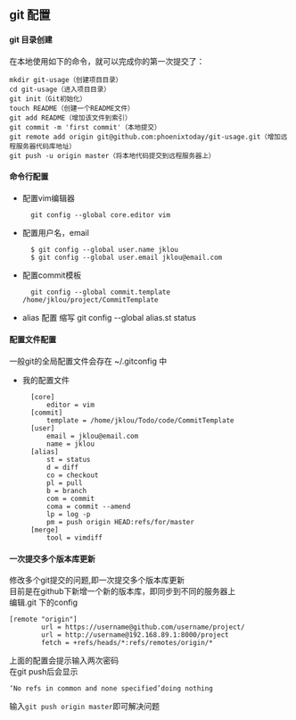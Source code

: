 ## git 配置


#### git 目录创建
在本地使用如下的命令，就可以完成你的第一次提交了：  

	mkdir git-usage（创建项目目录）  
	cd git-usage（进入项目目录） 
	git init（Git初始化）   
	touch README（创建一个README文件）    
	git add README（增加该文件到索引）    
	git commit -m 'first commit'（本地提交）    
	git remote add origin git@github.com:phoenixtoday/git-usage.git（增加远程服务器代码库地址）    
	git push -u origin master（将本地代码提交到远程服务器上）

#### 命令行配置
* 配置vim编辑器

		git config --global core.editor vim

* 配置用户名，email

		$ git config --global user.name jklou
		$ git config --global user.email jklou@email.com

* 配置commit模板

		git config --global commit.template /home/jklou/project/CommitTemplate

* alias 配置 缩写
		git config --global alias.st status

#### 配置文件配置

一般git的全局配置文件会存在 ~/.gitconfig 中  

* 我的配置文件

		[core]                                                                                                                                                                                                  
		    editor = vim 
		[commit]
		    template = /home/jklou/Todo/code/CommitTemplate
		[user]
		    email = jklou@email.com
		    name = jklou
		[alias]
		    st = status
		    d = diff
		    co = checkout
		    pl = pull
		    b = branch
		    com = commit
		    coma = commit --amend
		    lp = log -p
		    pm = push origin HEAD:refs/for/master
		[merge]
		    tool = vimdiff

          
#### 一次提交多个版本库更新
修改多个git提交的问题,即一次提交多个版本库更新  
目前是在github下新增一个新的版本库，即同步到不同的服务器上  
编辑.git 下的config

	[remote "origin"]
	        url = https://username@github.com/username/project/
	        url = http://username@192.168.89.1:8000/project
	        fetch = +refs/heads/*:refs/remotes/origin/*
上面的配置会提示输入两次密码  
在git push后会显示
  
	‘No refs in common and none specified’doing nothing

输入```git push origin master```即可解决问题


　